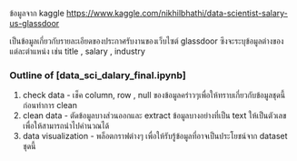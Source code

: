 ข้อมูลจาก kaggle https://www.kaggle.com/nikhilbhathi/data-scientist-salary-us-glassdoor

เป็นข้อมูลเกี่ยวกับรายละเอียดของประกาศรับงานของเว็บไซต์ glassdoor ซึงจะระบุข้อมูลต่างของแต่ละตำแหน่ง เช่น title , salary , industry 

 ### Outline of [data_sci_dalary_final.ipynb]
 1. check data - เช็ค column, row , null ของข้อมูลคร่าวๆเพื่อให้ทราบเกี่ยวกับข้อมูลชุดนี้ ก่อนทำการ clean 
 2. clean data - ตัดข้อมูลบางส่วนออกและ extract ข้อมูลบางอย่างที่เป็น text ให้เป็นตัวเลขเพื่อให้สามารถนำไปคำนวณได้
 3. data visualization - พล็อตกราฟต่างๆ เพื่อให้รับรู้ข้อมูลที่อาจเป็นประโยชน์จาก dataset ชุดนี้
 
